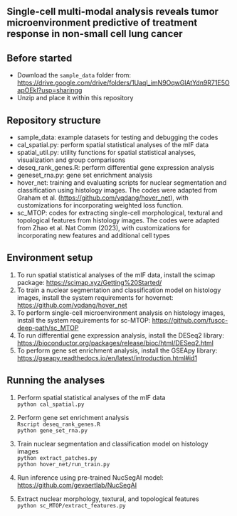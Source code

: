 ## Single-cell multi-modal analysis reveals tumor microenvironment predictive of treatment response in non-small cell lung cancer

## Before started

- Download the `sample_data` folder from: https://drive.google.com/drive/folders/1Uaql_imN9OqwGlAtYdn9R71E5OapOEkI?usp=sharingg
- Unzip and place it within this repository

## Repository structure

- sample_data: example datasets for testing and debugging the codes
- cal_spatial.py: perform spatial statistical analyses of the mIF data
- spatial_util.py: utility functions for spatial statistical analyses, visualization and group comparisons
- deseq_rank_genes.R: perform differential gene expression analysis
- geneset_rna.py: gene set enrichment analysis
- hover_net: training and evaluating scripts for nuclear segmentation and classification using histology images. The codes were adapted from Graham et al. (https://github.com/vqdang/hover_net), with customizations for incorporating weighted loss function. 
- sc_MTOP: codes for extracting single-cell morphological, textural and topological features from histology images. The codes were adapted from Zhao et al. Nat Comm (2023), with customizations for incorporating new features and additional cell types

## Environment setup 

1. To run spatial statistical analyses of the mIF data, install the scimap package: https://scimap.xyz/Getting%20Started/
2. To train a nuclear segmentation and classification model on histology images, install the system requirements for hovernet: https://github.com/vqdang/hover_net
3. To perform single-cell microenvironment analysis on histology images, install the system requirements for sc-MTOP: https://github.com/fuscc-deep-path/sc_MTOP
4. To run differential gene expression analysis, install the DESeq2 library: https://bioconductor.org/packages/release/bioc/html/DESeq2.html
5. To perform gene set enrichment analysis, install the GSEApy library: https://gseapy.readthedocs.io/en/latest/introduction.html#id1

## Running the analyses

1. Perform spatial statistical analyses of the mIF data<br>
    `python cal_spatial.py`

2. Perform gene set enrichment analysis<br>
    `Rscript deseq_rank_genes.R`<br>
    `python gene_set_rna.py`

3. Train nuclear segmentation and classification model on histology images<br>
    `python extract_patches.py`<br>
    `python hover_net/run_train.py`<br>

4. Run inference using pre-trained NucSegAI model: https://github.com/gevaertlab/NucSegAI 

5. Extract nuclear morphology, textural, and topological features<br>
    `python sc_MTOP/extract_features.py`











